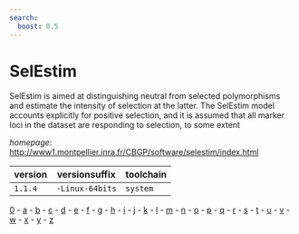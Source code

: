 ```yaml
---
search:
  boost: 0.5
---
```

# SelEstim

SelEstim is aimed at distinguishing neutral from selected polymorphisms and estimate   the intensity of selection at the latter. The SelEstim model accounts explicitly for positive selection,   and it is assumed that all marker loci in the dataset are responding to selection, to some extent

*homepage*: <http://www1.montpellier.inra.fr/CBGP/software/selestim/index.html>

version | versionsuffix | toolchain
--------|---------------|----------
``1.1.4`` | ``-Linux-64bits`` | ``system``

[0](../0/index.md) - [a](../a/index.md) - [b](../b/index.md) - [c](../c/index.md) - [d](../d/index.md) - [e](../e/index.md) - [f](../f/index.md) - [g](../g/index.md) - [h](../h/index.md) - [i](../i/index.md) - [j](../j/index.md) - [k](../k/index.md) - [l](../l/index.md) - [m](../m/index.md) - [n](../n/index.md) - [o](../o/index.md) - [p](../p/index.md) - [q](../q/index.md) - [r](../r/index.md) - [s](../s/index.md) - [t](../t/index.md) - [u](../u/index.md) - [v](../v/index.md) - [w](../w/index.md) - [x](../x/index.md) - [y](../y/index.md) - [z](../z/index.md)

